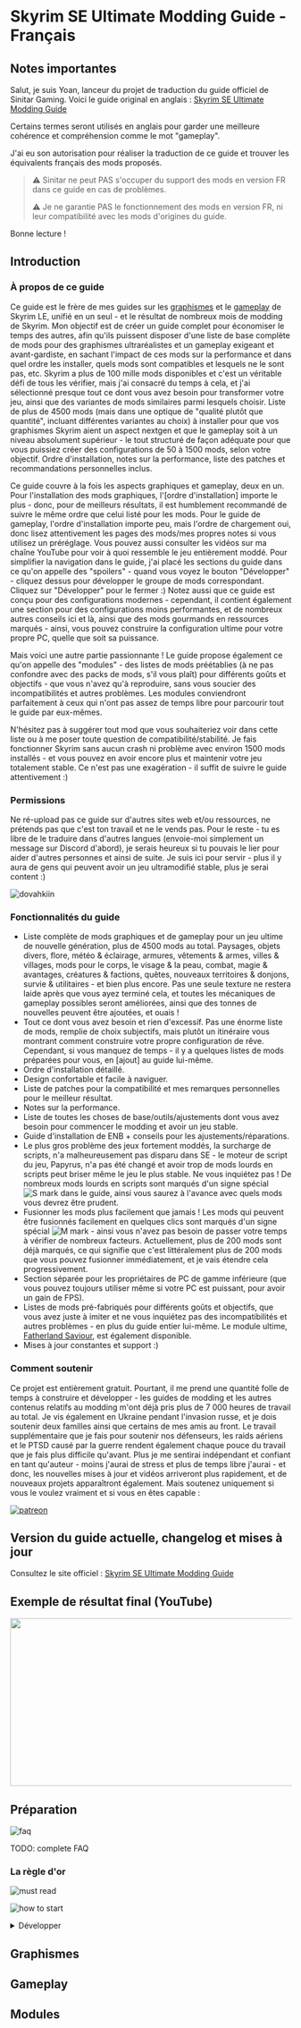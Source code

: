 # Skyrim SE Ultimate Modding Guide - Français

## Notes importantes

Salut, je suis Yoan, lanceur du projet de traduction du guide officiel de Sinitar Gaming. Voici le guide original en anglais : [Skyrim SE Ultimate Modding Guide](https://www.sinitargaming.com/skyrim_se.html)

Certains termes seront utilisés en anglais pour garder une meilleure cohérence et compréhension comme le mot "gameplay".

J'ai eu son autorisation pour réaliser la traduction de ce guide et trouver les équivalents français des mods proposés.

> ⚠️ Sinitar ne peut PAS s'occuper du support des mods en version FR dans ce guide en cas de problèmes.
>
> ⚠️ Je ne garantie PAS le fonctionnement des mods en version FR, ni leur compatibilité avec les mods d'origines du guide.

Bonne lecture !

## Introduction

### À propos de ce guide

Ce guide est le frère de mes guides sur les [graphismes](https://www.sinitargaming.com/skyrim_graphics.html) et le [gameplay](https://www.sinitargaming.com/skyrim_gameplay.html) de Skyrim LE, unifié en un seul - et le résultat de nombreux mois de modding de Skyrim. Mon objectif est de créer un guide complet pour économiser le temps des autres, afin qu'ils puissent disposer d'une liste de base complète de mods pour des graphismes ultraréalistes et un gameplay exigeant et avant-gardiste, en sachant l'impact de ces mods sur la performance et dans quel ordre les installer, quels mods sont compatibles et lesquels ne le sont pas, etc. Skyrim a plus de 100 mille mods disponibles et c'est un véritable défi de tous les vérifier, mais j'ai consacré du temps à cela, et j'ai sélectionné presque tout ce dont vous avez besoin pour transformer votre jeu, ainsi que des variantes de mods similaires parmi lesquels choisir. Liste de plus de 4500 mods (mais dans une optique de "qualité plutôt que quantité", incluant différentes variantes au choix) à installer pour que vos graphismes Skyrim aient un aspect nextgen et que le gameplay soit à un niveau absolument supérieur - le tout structuré de façon adéquate pour que vous puissiez créer des configurations de 50 à 1500 mods, selon votre objectif. Ordre d'installation, notes sur la performance, liste des patches et recommandations personnelles inclus.

Ce guide couvre à la fois les aspects graphiques et gameplay, deux en un. Pour l'installation des mods graphiques, l'[ordre d'installation] importe le plus - donc, pour de meilleurs résultats, il est humblement recommandé de suivre le même ordre que celui listé pour les mods. Pour le guide de gameplay, l'ordre d'installation importe peu, mais l'ordre de chargement oui, donc lisez attentivement les pages des mods/mes propres notes si vous utilisez un préréglage. Vous pouvez aussi consulter les vidéos sur ma chaîne YouTube pour voir à quoi ressemble le jeu entièrement moddé. Pour simplifier la navigation dans le guide, j'ai placé les sections du guide dans ce qu'on appelle des "spoilers" - quand vous voyez le bouton "Développer" - cliquez dessus pour développer le groupe de mods correspondant. Cliquez sur "Développer" pour le fermer :) Notez aussi que ce guide est conçu pour des configurations modernes - cependant, il contient également une section pour des configurations moins performantes, et de nombreux autres conseils ici et là, ainsi que des mods gourmands en ressources marqués - ainsi, vous pouvez construire la configuration ultime pour votre propre PC, quelle que soit sa puissance.

Mais voici une autre partie passionnante ! Le guide propose également ce qu'on appelle des "modules" - des listes de mods préétablies (à ne pas confondre avec des packs de mods, s'il vous plaît) pour différents goûts et objectifs - que vous n'avez qu'à reproduire, sans vous soucier des incompatibilités et autres problèmes. Les modules conviendront parfaitement à ceux qui n'ont pas assez de temps libre pour parcourir tout le guide par eux-mêmes.

N'hésitez pas à suggérer tout mod que vous souhaiteriez voir dans cette liste ou à me poser toute question de compatibilité/stabilité. Je fais fonctionner Skyrim sans aucun crash ni problème avec environ 1500 mods installés - et vous pouvez en avoir encore plus et maintenir votre jeu totalement stable. Ce n'est pas une exagération - il suffit de suivre le guide attentivement :)

### Permissions

Ne ré-upload pas ce guide sur d'autres sites web et/ou ressources, ne prétends pas que c'est ton travail et ne le vends pas. Pour le reste - tu es libre de le traduire dans d'autres langues (envoie-moi simplement un message sur Discord d'abord), je serais heureux si tu pouvais le lier pour aider d'autres personnes et ainsi de suite. Je suis ici pour servir - plus il y aura de gens qui peuvent avoir un jeu ultramodifié stable, plus je serai content :)

![dovahkiin](https://i.imgur.com/0pfPd6J.png)

### Fonctionnalités du guide

- Liste complète de mods graphiques et de gameplay pour un jeu ultime de nouvelle génération, plus de 4500 mods au total. Paysages, objets divers, flore, météo & éclairage, armures, vêtements & armes, villes & villages, mods pour le corps, le visage & la peau, combat, magie & avantages, créatures & factions, quêtes, nouveaux territoires & donjons, survie & utilitaires - et bien plus encore. Pas une seule texture ne restera laide après que vous ayez terminé cela, et toutes les mécaniques de gameplay possibles seront améliorées, ainsi que des tonnes de nouvelles peuvent être ajoutées, et ouais !
- Tout ce dont vous avez besoin et rien d'excessif. Pas une énorme liste de mods, remplie de choix subjectifs, mais plutôt un itinéraire vous montrant comment construire votre propre configuration de rêve. Cependant, si vous manquez de temps - il y a quelques listes de mods préparées pour vous, en [ajout] au guide lui-même.
- Ordre d'installation détaillé.
- Design confortable et facile à naviguer.
- Liste de patches pour la compatibilité et mes remarques personnelles pour le meilleur résultat.
- Notes sur la performance.
- Liste de toutes les choses de base/outils/ajustements dont vous avez besoin pour commencer le modding et avoir un jeu stable.
- Guide d'installation de ENB + conseils pour les ajustements/réparations.
- Le plus gros problème des jeux fortement moddés, la surcharge de scripts, n'a malheureusement pas disparu dans SE - le moteur de script du jeu, Papyrus, n'a pas été changé et avoir trop de mods lourds en scripts peut briser même le jeu le plus stable. Ne vous inquiétez pas ! De nombreux mods lourds en scripts sont marqués d'un signe spécial ![S mark](https://i.imgur.com/SWjYqZD.png) dans le guide, ainsi vous saurez à l'avance avec quels mods vous devrez être prudent.
- Fusionner les mods plus facilement que jamais ! Les mods qui peuvent être fusionnés facilement en quelques clics sont marqués d'un signe spécial ![M mark](https://i.imgur.com/7p2BG8F.png) - ainsi vous n'avez pas besoin de passer votre temps à vérifier de nombreux facteurs. Actuellement, plus de 200 mods sont déjà marqués, ce qui signifie que c'est littéralement plus de 200 mods que vous pouvez fusionner immédiatement, et je vais étendre cela progressivement.
- Section séparée pour les propriétaires de PC de gamme inférieure (que vous pouvez toujours utiliser même si votre PC est puissant, pour avoir un gain de FPS).
- Listes de mods pré-fabriqués pour différents goûts et objectifs, que vous avez juste à imiter et ne vous inquiétez pas des incompatibilités et autres problèmes - en plus du guide entier lui-même. Le module ultime, [Fatherland Saviour](#), est également disponible.
- Mises à jour constantes et support :)

### Comment soutenir

Ce projet est entièrement gratuit. Pourtant, il me prend une quantité folle de temps à construire et développer - les guides de modding et les autres contenus relatifs au modding m'ont déjà pris plus de 7 000 heures de travail au total. Je vis également en Ukraine pendant l'invasion russe, et je dois soutenir deux familles ainsi que certains de mes amis au front. Le travail supplémentaire que je fais pour soutenir nos défenseurs, les raids aériens et le PTSD causé par la guerre rendent également chaque pouce du travail que je fais plus difficile qu'avant. Plus je me sentirai indépendant et confiant en tant qu'auteur - moins j'aurai de stress et plus de temps libre j'aurai - et donc, les nouvelles mises à jour et vidéos arriveront plus rapidement, et de nouveaux projets apparaîtront également. Mais soutenez uniquement si vous le voulez vraiment et si vous en êtes capable :

[![patreon](https://i.imgur.com/ITQltXC.png)](https://www.patreon.com/SinitarGaming)

## Version du guide actuelle, changelog et mises à jour

Consultez le site officiel : [Skyrim SE Ultimate Modding Guide](https://www.sinitargaming.com/skyrim_se.html)

## Exemple de résultat final (YouTube)

[<img src="https://img.youtube.com/vi/2GKJ1l1xt60/hqdefault.jpg" width="600" height="300"/>](https://www.youtube.com/watch?v=2GKJ1l1xt60)

## Préparation

![faq](https://i.imgur.com/ptO5bPu.png)

TODO: complete FAQ

### La règle d'or

![must read](https://i.imgur.com/EdnaAuf.jpg)

![how to start](https://i.imgur.com/rivUQAd.png)

<details>
<summary>Développer</summary>

### Avant de commencer à lire, regarde cette vidéo (YouTube)

[<img src="https://img.youtube.com/vi/0x1G5uN9C6Y/hqdefault.jpg" width="600" height="300"/>](https://www.youtube.com/watch?v=0x1G5uN9C6Y)

</details>

## Graphismes

## Gameplay

## Modules
